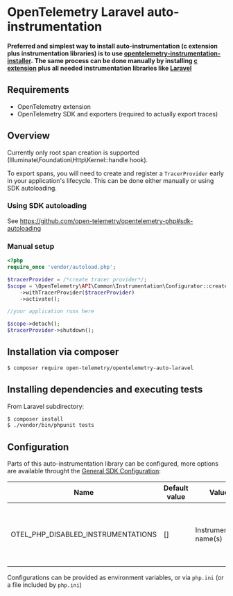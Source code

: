 # OpenTelemetry Laravel auto-instrumentation

**Preferred and simplest way to install auto-instrumentation (c extension plus instrumentation libraries) is to use [opentelemetry-instrumentation-installer](https://github.com/open-telemetry/opentelemetry-php-contrib/tree/main/src/AutoInstrumentationInstaller).**
**The same process can be done manually by installing [c extension](https://github.com/open-telemetry/opentelemetry-php-instrumentation#installation) plus all needed instrumentation libraries like [Laravel](#Installation-via-composer)**

## Requirements

* OpenTelemetry extension
* OpenTelemetry SDK and exporters (required to actually export traces)

## Overview
Currently only root span creation is supported (Illuminate\Foundation\Http\Kernel::handle hook).

To export spans, you will need to create and register a `TracerProvider` early in your application's
lifecycle. This can be done either manually or using SDK autoloading.

### Using SDK autoloading

See https://github.com/open-telemetry/opentelemetry-php#sdk-autoloading

### Manual setup

```php
<?php
require_once 'vendor/autoload.php';

$tracerProvider = /*create tracer provider*/;
$scope = \OpenTelemetry\API\Common\Instrumentation\Configurator::create()
    ->withTracerProvider($tracerProvider)
    ->activate();

//your application runs here

$scope->detach();
$tracerProvider->shutdown();
```

## Installation via composer

```bash
$ composer require open-telemetry/opentelemetry-auto-laravel
```

## Installing dependencies and executing tests

From Laravel subdirectory:

```bash
$ composer install
$ ./vendor/bin/phpunit tests
```

## Configuration

Parts of this auto-instrumentation library can be configured, more options are available throught the
[General SDK Configuration](https://github.com/open-telemetry/opentelemetry-specification/blob/main/specification/sdk-environment-variables.md#general-sdk-configuration):

| Name                                | Default value | Values                  | Example | Description                                                                     |
|-------------------------------------|---------------|-------------------------|---------|---------------------------------------------------------------------------------|
| OTEL_PHP_DISABLED_INSTRUMENTATIONS  | []            | Instrumentation name(s) | laravel | Disable one or more installed auto-instrumentations, names are comma seperated. |

Configurations can be provided as environment variables, or via `php.ini` (or a file included by `php.ini`)